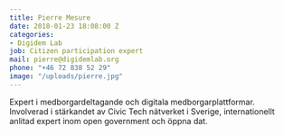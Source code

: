 ```yaml
---
title: Pierre Mesure
date: 2018-01-23 18:08:00 Z
categories:
- Digidem Lab
job: Citizen participation expert
mail: pierre@digidemlab.org
phone: "+46 72 838 52 29"
image: "/uploads/pierre.jpg"
---
```


Expert i medborgardeltagande och digitala medborgarplattformar. Involverad i stärkandet av Civic Tech nätverket i Sverige, internationellt anlitad expert inom open government och öppna dat.
